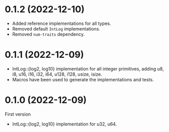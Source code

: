 # 0.1.2 (2022-12-10)

- Added reference implementations for all types.
- Removed default `IntLog` implementations.
- Removed `num-traits` dependency.

# 0.1.1 (2022-12-09)

- IntLog::{log2, log10} implementation for all integer primitives, adding u8, i8, u16, i16, i32, i64, u128, i128, usize, isize.
- Macros have been used to generate the implementations and tests.

# 0.1.0 (2022-12-09)

First version

- IntLog::{log2, log10} implementation for u32, u64.
